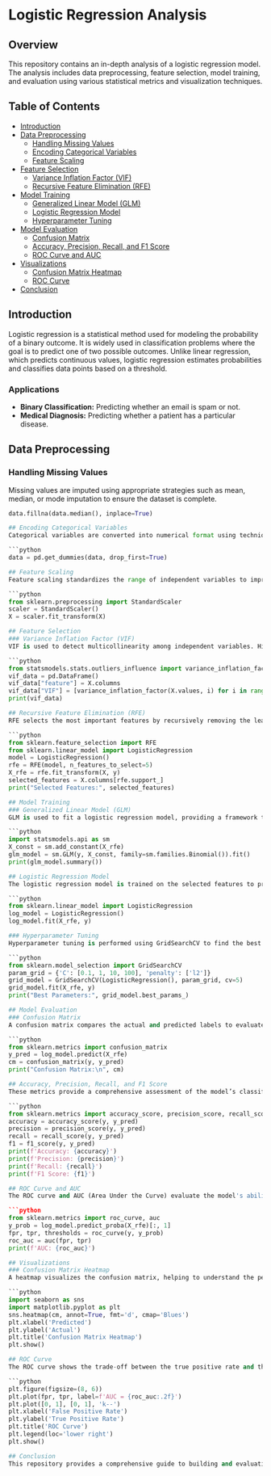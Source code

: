 # Logistic Regression Analysis

## Overview
This repository contains an in-depth analysis of a logistic regression model. The analysis includes data preprocessing, feature selection, model training, and evaluation using various statistical metrics and visualization techniques.

## Table of Contents
- [Introduction](#introduction)
- [Data Preprocessing](#data-preprocessing)
  - [Handling Missing Values](#handling-missing-values)
  - [Encoding Categorical Variables](#encoding-categorical-variables)
  - [Feature Scaling](#feature-scaling)
- [Feature Selection](#feature-selection)
  - [Variance Inflation Factor (VIF)](#variance-inflation-factor-vif)
  - [Recursive Feature Elimination (RFE)](#recursive-feature-elimination-rfe)
- [Model Training](#model-training)
  - [Generalized Linear Model (GLM)](#generalized-linear-model-glm)
  - [Logistic Regression Model](#logistic-regression-model)
  - [Hyperparameter Tuning](#hyperparameter-tuning)
- [Model Evaluation](#model-evaluation)
  - [Confusion Matrix](#confusion-matrix)
  - [Accuracy, Precision, Recall, and F1 Score](#accuracy-precision-recall-and-f1-score)
  - [ROC Curve and AUC](#roc-curve-and-auc)
- [Visualizations](#visualizations)
  - [Confusion Matrix Heatmap](#confusion-matrix-heatmap)
  - [ROC Curve](#roc-curve)
- [Conclusion](#conclusion)

## Introduction
Logistic regression is a statistical method used for modeling the probability of a binary outcome. It is widely used in classification problems where the goal is to predict one of two possible outcomes. Unlike linear regression, which predicts continuous values, logistic regression estimates probabilities and classifies data points based on a threshold.

### Applications
- **Binary Classification:** Predicting whether an email is spam or not.
- **Medical Diagnosis:** Predicting whether a patient has a particular disease.

## Data Preprocessing

### Handling Missing Values
Missing values are imputed using appropriate strategies such as mean, median, or mode imputation to ensure the dataset is complete.

```python
data.fillna(data.median(), inplace=True)

## Encoding Categorical Variables
Categorical variables are converted into numerical format using techniques like One-Hot Encoding to make them suitable for logistic regression.

```python
data = pd.get_dummies(data, drop_first=True)

## Feature Scaling
Feature scaling standardizes the range of independent variables to improve the performance and convergence of the logistic regression model.

```python
from sklearn.preprocessing import StandardScaler
scaler = StandardScaler()
X = scaler.fit_transform(X)

## Feature Selection
### Variance Inflation Factor (VIF)
VIF is used to detect multicollinearity among independent variables. High VIF values indicate that a variable is highly correlated with other variables, which can be problematic.

```python
from statsmodels.stats.outliers_influence import variance_inflation_factor
vif_data = pd.DataFrame()
vif_data["feature"] = X.columns
vif_data["VIF"] = [variance_inflation_factor(X.values, i) for i in range(len(X.columns))]
print(vif_data)

## Recursive Feature Elimination (RFE)
RFE selects the most important features by recursively removing the least significant features and ranking them by importance.

```python
from sklearn.feature_selection import RFE
from sklearn.linear_model import LogisticRegression
model = LogisticRegression()
rfe = RFE(model, n_features_to_select=5)
X_rfe = rfe.fit_transform(X, y)
selected_features = X.columns[rfe.support_]
print("Selected Features:", selected_features)

## Model Training
### Generalized Linear Model (GLM)
GLM is used to fit a logistic regression model, providing a framework that generalizes linear regression to include binary outcomes.

```python
import statsmodels.api as sm
X_const = sm.add_constant(X_rfe)
glm_model = sm.GLM(y, X_const, family=sm.families.Binomial()).fit()
print(glm_model.summary())

## Logistic Regression Model
The logistic regression model is trained on the selected features to predict the probability of the binary outcome.

```python
from sklearn.linear_model import LogisticRegression
log_model = LogisticRegression()
log_model.fit(X_rfe, y)

### Hyperparameter Tuning
Hyperparameter tuning is performed using GridSearchCV to find the best model parameters and enhance model performance.

```python
from sklearn.model_selection import GridSearchCV
param_grid = {'C': [0.1, 1, 10, 100], 'penalty': ['l2']}
grid_model = GridSearchCV(LogisticRegression(), param_grid, cv=5)
grid_model.fit(X_rfe, y)
print("Best Parameters:", grid_model.best_params_)

## Model Evaluation
### Confusion Matrix
A confusion matrix compares the actual and predicted labels to evaluate the performance of the classification model.

```python
from sklearn.metrics import confusion_matrix
y_pred = log_model.predict(X_rfe)
cm = confusion_matrix(y, y_pred)
print("Confusion Matrix:\n", cm)

## Accuracy, Precision, Recall, and F1 Score
These metrics provide a comprehensive assessment of the model’s classification performance.

```python
from sklearn.metrics import accuracy_score, precision_score, recall_score, f1_score
accuracy = accuracy_score(y, y_pred)
precision = precision_score(y, y_pred)
recall = recall_score(y, y_pred)
f1 = f1_score(y, y_pred)
print(f'Accuracy: {accuracy}')
print(f'Precision: {precision}')
print(f'Recall: {recall}')
print(f'F1 Score: {f1}')

## ROC Curve and AUC
The ROC curve and AUC (Area Under the Curve) evaluate the model's ability to distinguish between classes.

```python
from sklearn.metrics import roc_curve, auc
y_prob = log_model.predict_proba(X_rfe)[:, 1]
fpr, tpr, thresholds = roc_curve(y, y_prob)
roc_auc = auc(fpr, tpr)
print(f'AUC: {roc_auc}')

## Visualizations
### Confusion Matrix Heatmap
A heatmap visualizes the confusion matrix, helping to understand the performance of the classification model.

```python
import seaborn as sns
import matplotlib.pyplot as plt
sns.heatmap(cm, annot=True, fmt='d', cmap='Blues')
plt.xlabel('Predicted')
plt.ylabel('Actual')
plt.title('Confusion Matrix Heatmap')
plt.show()

## ROC Curve
The ROC curve shows the trade-off between the true positive rate and the false positive rate.

```python
plt.figure(figsize=(8, 6))
plt.plot(fpr, tpr, label=f'AUC = {roc_auc:.2f}')
plt.plot([0, 1], [0, 1], 'k--')
plt.xlabel('False Positive Rate')
plt.ylabel('True Positive Rate')
plt.title('ROC Curve')
plt.legend(loc='lower right')
plt.show()

## Conclusion
This repository provides a comprehensive guide to building and evaluating a logistic regression model. By following the steps outlined, you can develop a robust model for binary classification tasks and assess its performance using various statistical metrics and visualization techniques.
